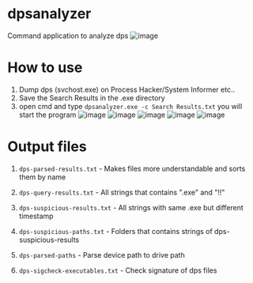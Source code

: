 # dpsanalyzer
Command application to analyze dps
![image](https://github.com/nay-cat/dpsanalyzer/assets/63517637/6cbfba68-d666-49f7-b021-f8889f74bed5)

# How to use
1. Dump dps (svchost.exe) on Process Hacker/System Informer etc..
2. Save the Search Results in the .exe directory
3. open cmd and type `dpsanalyzer.exe -c Search Results.txt` you will start the program
![image](https://github.com/nay-cat/dpsanalyzer/assets/63517637/6e880720-c1a4-4c18-910b-6b71e95af0c6)
![image](https://github.com/nay-cat/dpsanalyzer/assets/63517637/982b34fa-ea11-4f0a-ae47-36be7b72cfee)
![image](https://github.com/nay-cat/dpsanalyzer/assets/63517637/a2c92936-77ab-4ad1-bf98-c0f4eed2e136)
![image](https://github.com/nay-cat/dpsanalyzer/assets/63517637/97c201e2-96f1-4f10-94b6-7dea9b60311f)
![image](https://github.com/nay-cat/dpsanalyzer/assets/63517637/4f2d8a32-537f-44b5-a661-dad64491b973)

# Output files
1. `dps-parsed-results.txt` - Makes files more understandable and sorts them by name

2. `dps-query-results.txt` - All strings that contains ".exe" and "!!"

3. `dps-suspicious-results.txt` - All strings with same .exe but different timestamp

4. `dps-suspicious-paths.txt` - Folders that contains strings of dps-suspicious-results

5. `dps-parsed-paths` - Parse device path to drive path

6. `dps-sigcheck-executables.txt` - Check signature of dps files

